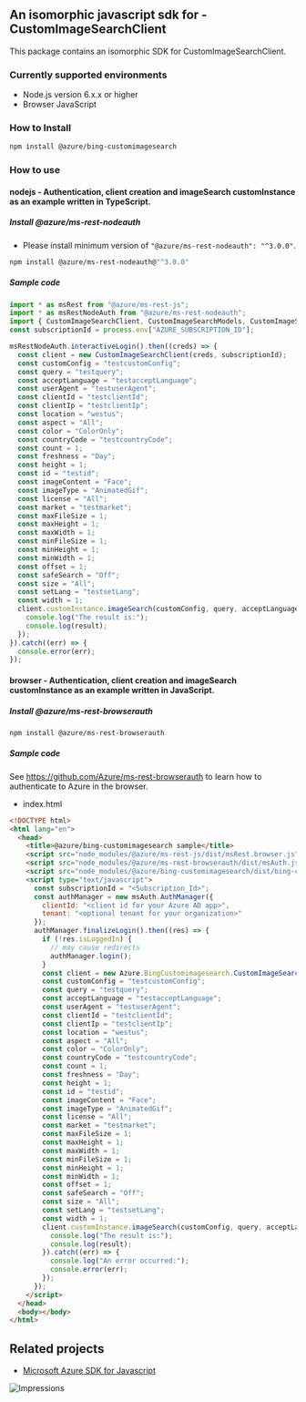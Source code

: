 ## An isomorphic javascript sdk for - CustomImageSearchClient

This package contains an isomorphic SDK for CustomImageSearchClient.

### Currently supported environments

- Node.js version 6.x.x or higher
- Browser JavaScript

### How to Install

```bash
npm install @azure/bing-customimagesearch
```

### How to use

#### nodejs - Authentication, client creation and imageSearch customInstance as an example written in TypeScript.

##### Install @azure/ms-rest-nodeauth

- Please install minimum version of `"@azure/ms-rest-nodeauth": "^3.0.0"`.
```bash
npm install @azure/ms-rest-nodeauth@"^3.0.0"
```

##### Sample code

```typescript
import * as msRest from "@azure/ms-rest-js";
import * as msRestNodeAuth from "@azure/ms-rest-nodeauth";
import { CustomImageSearchClient, CustomImageSearchModels, CustomImageSearchMappers } from "@azure/bing-customimagesearch";
const subscriptionId = process.env["AZURE_SUBSCRIPTION_ID"];

msRestNodeAuth.interactiveLogin().then((creds) => {
  const client = new CustomImageSearchClient(creds, subscriptionId);
  const customConfig = "testcustomConfig";
  const query = "testquery";
  const acceptLanguage = "testacceptLanguage";
  const userAgent = "testuserAgent";
  const clientId = "testclientId";
  const clientIp = "testclientIp";
  const location = "westus";
  const aspect = "All";
  const color = "ColorOnly";
  const countryCode = "testcountryCode";
  const count = 1;
  const freshness = "Day";
  const height = 1;
  const id = "testid";
  const imageContent = "Face";
  const imageType = "AnimatedGif";
  const license = "All";
  const market = "testmarket";
  const maxFileSize = 1;
  const maxHeight = 1;
  const maxWidth = 1;
  const minFileSize = 1;
  const minHeight = 1;
  const minWidth = 1;
  const offset = 1;
  const safeSearch = "Off";
  const size = "All";
  const setLang = "testsetLang";
  const width = 1;
  client.customInstance.imageSearch(customConfig, query, acceptLanguage, userAgent, clientId, clientIp, location, aspect, color, countryCode, count, freshness, height, id, imageContent, imageType, license, market, maxFileSize, maxHeight, maxWidth, minFileSize, minHeight, minWidth, offset, safeSearch, size, setLang, width).then((result) => {
    console.log("The result is:");
    console.log(result);
  });
}).catch((err) => {
  console.error(err);
});
```

#### browser - Authentication, client creation and imageSearch customInstance as an example written in JavaScript.

##### Install @azure/ms-rest-browserauth

```bash
npm install @azure/ms-rest-browserauth
```

##### Sample code

See https://github.com/Azure/ms-rest-browserauth to learn how to authenticate to Azure in the browser.

- index.html
```html
<!DOCTYPE html>
<html lang="en">
  <head>
    <title>@azure/bing-customimagesearch sample</title>
    <script src="node_modules/@azure/ms-rest-js/dist/msRest.browser.js"></script>
    <script src="node_modules/@azure/ms-rest-browserauth/dist/msAuth.js"></script>
    <script src="node_modules/@azure/bing-customimagesearch/dist/bing-customimagesearch.js"></script>
    <script type="text/javascript">
      const subscriptionId = "<Subscription_Id>";
      const authManager = new msAuth.AuthManager({
        clientId: "<client id for your Azure AD app>",
        tenant: "<optional tenant for your organization>"
      });
      authManager.finalizeLogin().then((res) => {
        if (!res.isLoggedIn) {
          // may cause redirects
          authManager.login();
        }
        const client = new Azure.BingCustomimagesearch.CustomImageSearchClient(res.creds, subscriptionId);
        const customConfig = "testcustomConfig";
        const query = "testquery";
        const acceptLanguage = "testacceptLanguage";
        const userAgent = "testuserAgent";
        const clientId = "testclientId";
        const clientIp = "testclientIp";
        const location = "westus";
        const aspect = "All";
        const color = "ColorOnly";
        const countryCode = "testcountryCode";
        const count = 1;
        const freshness = "Day";
        const height = 1;
        const id = "testid";
        const imageContent = "Face";
        const imageType = "AnimatedGif";
        const license = "All";
        const market = "testmarket";
        const maxFileSize = 1;
        const maxHeight = 1;
        const maxWidth = 1;
        const minFileSize = 1;
        const minHeight = 1;
        const minWidth = 1;
        const offset = 1;
        const safeSearch = "Off";
        const size = "All";
        const setLang = "testsetLang";
        const width = 1;
        client.customInstance.imageSearch(customConfig, query, acceptLanguage, userAgent, clientId, clientIp, location, aspect, color, countryCode, count, freshness, height, id, imageContent, imageType, license, market, maxFileSize, maxHeight, maxWidth, minFileSize, minHeight, minWidth, offset, safeSearch, size, setLang, width).then((result) => {
          console.log("The result is:");
          console.log(result);
        }).catch((err) => {
          console.log("An error occurred:");
          console.error(err);
        });
      });
    </script>
  </head>
  <body></body>
</html>
```

## Related projects

- [Microsoft Azure SDK for Javascript](https://github.com/Azure/azure-sdk-for-js)

![Impressions](https://azure-sdk-impressions.azurewebsites.net/api/impressions/azure-sdk-for-js/sdk/bing/bing-customimagesearch/README.png)
